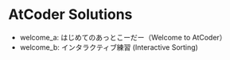# AtCoder Solutions
* welcome_a: はじめてのあっとこーだー（Welcome to AtCoder）
* welcome_b: インタラクティブ練習 (Interactive Sorting)

